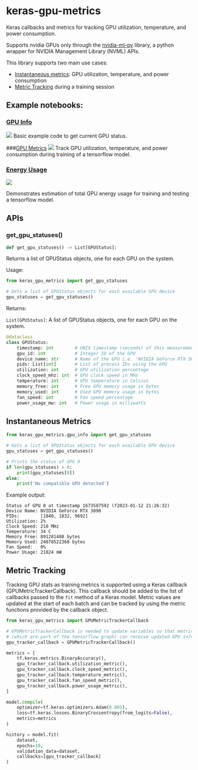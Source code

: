 # keras-gpu-metrics


Keras callbacks and metrics for tracking GPU utilization, temperature, and power consumption.

Supports nvidia GPUs only through the [nvidia-ml-py](https://pypi.org/project/nvidia-ml-py/) library,
a python wrapper for NVIDIA Management Library (NVML) APIs.

This library supports two main use cases:
- [Instantaneous metrics](#instantaneous-metrics): GPU utilization, temperature, and power consumption
- [Metric Tracking](#metric-tracking) during a training session

## Example notebooks:

### [GPU Info](gpu_info.ipynb)
[<img src="https://colab.research.google.com/assets/colab-badge.svg">](https://colab.research.google.com/github/dantreiman/keras-gpu-metrics/gpu_info.ipynb)
Basic example code to get current GPU status.

###[GPU Metrics](gpu_metrics_example.ipynb)
[<img src="https://colab.research.google.com/assets/colab-badge.svg">](https://colab.research.google.com/github/dantreiman/keras-gpu-metrics/gpu_metrics_example.ipynb)
Track GPU utilization, temperature, and power consumption during training of a tensorflow model.

### [Energy Usage](energy_usage_example.ipynb)
[<img src="https://colab.research.google.com/assets/colab-badge.svg">](https://colab.research.google.com/github/dantreiman/keras-gpu-metrics/energy_usage_example.ipynb)

Demonstrates estimation of total GPU energy usage for training and testing a tensorflow model.

## APIs

### get_gpu_statuses()

```python
def get_gpu_statuses() -> List[GPUStatus]:
```
Returns a list of GPUStatus objects, one for each GPU on the system.

Usage:
```python
from keras_gpu_metrics import get_gpu_statuses

# Gets a list of GPUStatus objects for each available GPU device
gpu_statuses = get_gpu_statuses()
```

Returns:

`List[GPUStatus]`: A list of GPUStatus objects, one for each GPU on the system.

```python
@dataclass
class GPUStatus:
    timestamp: int        # UNIX timestamp (seconds) of this measurement
    gpu_id: int           # Integer ID of the GPU
    device_name: str      # Name of the GPU i.e. 'NVIDIA GeForce RTX 3090'
    pids: List[int]       # List of process IDs using the GPU
    utilization: int      # GPU utilization percentage
    clock_speed_mhz: int  # GPU clock speed in MHz
    temperature: int      # GPU temperature in Celsius
    memory_free: int      # Free GPU memory usage in bytes
    memory_used: int      # Used GPU memory usage in bytes
    fan_speed: int        # Fan speed percentage
    power_usage_mw: int   # Power usage in milliwatts
```

### 


###

### 

## Instantaneous Metrics

```python
from keras_gpu_metrics.gpu_info import get_gpu_statuses

# Gets a list of GPUStatus objects for each available GPU device
gpu_statuses = get_gpu_statuses()

# Prints the status of GPU 0
if len(gpu_statuses) > 0:
    print(gpu_statuses[0])
else:
    print('No compatible GPU detected')
```

Example output:
```
Status of GPU 0 at timestamp 1673587592 (f2023-01-12 21:26:32)
Device Name: NVIDIA GeForce RTX 3090
PIDs:        [1840, 1832, 9692]
Utilization: 2%
Clock Speed: 210 MHz
Temperature: 34 C
Memory Free: 891281408 bytes
Memory Used: 24878522368 bytes
Fan Speed:   0%
Power Usage: 21824 mW
```

## Metric Tracking

Tracking GPU stats as training metrics is supported using a Keras callback (GPUMetricTrackerCallback).
This callback should be added to the list of callbacks passed to the `fit` method of a Keras model.
Metric values are updated at the start of each batch and can be tracked by using the metric functions
provided by the callback object.

```python
from keras_gpu_metrics import GPUMetricTrackerCallback

# GPUMetricTrackerCallback is needed to update variables so that metrics
# (which are part of the tensorflow graph) can receive updated GPU info.
gpu_tracker_callback = GPUMetricTrackerCallback()

metrics = [
    tf.keras.metrics.BinaryAccuracy(),
    gpu_tracker_callback.utilization_metric(),
    gpu_tracker_callback.clock_speed_metric(),
    gpu_tracker_callback.temperature_metric(),
    gpu_tracker_callback.fan_speed_metric(),
    gpu_tracker_callback.power_usage_metric(),
]

model.compile(
    optimizer=tf.keras.optimizers.Adam(0.001),
    loss=tf.keras.losses.BinaryCrossentropy(from_logits=False),
    metrics=metrics
)

history = model.fit(
    dataset,
    epochs=10,
    validation_data=dataset,
    callbacks=[gpu_tracker_callback]
)
```
